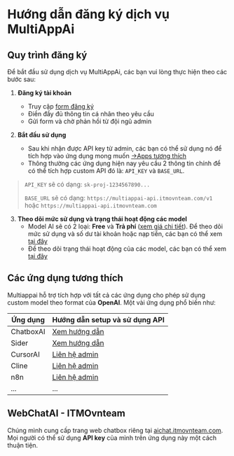 # Hướng dẫn đăng ký dịch vụ MultiAppAi

## Quy trình đăng ký

Để bắt đầu sử dụng dịch vụ MultiAppAi, các bạn vui lòng thực hiện theo các bước sau:

1. **Đăng ký tài khoản**

   - Truy cập [form đăng ký](https://forms.gle/knjWfYPLjtVVLR8Z9)
   - Điền đầy đủ thông tin cá nhân theo yêu cầu
   - Gửi form và chờ phản hồi từ đội ngũ admin

2. **Bắt đầu sử dụng**
   - Sau khi nhận được API key từ admin, các bạn có thể sử dụng nó để tích hợp vào ứng dụng mong muốn [->Apps tương thích](#cac-ung-dung-tuong-thich)
   - Thông thường các ứng dụng hiện nay yêu cầu 2 thông tin chính để có thể tích hợp custom API đó là: `API_KEY` và `BASE_URL`.

> `API_KEY` sẽ có dạng: `sk-proj-1234567890...`
>
> `BASE_URL` sẽ có dạng: `https://multiappai-api.itmovnteam.com/v1` hoặc `https://multiappai-api.itmovnteam.com`

3. **Theo dõi mức sử dụng và trạng thái hoạt động các model**
   - Model AI sẽ có 2 loại: **Free** và **Trả phí** ([xem giá chi tiết](/pages/pricing/pricing)). Để theo dõi mức sử dụng và số dư tài khoản hoặc nạp tiền, các bạn có thể xem [tại đây](/pages/pricing/recharged)
   - Để theo dõi trạng thái hoạt động của các model, các bạn có thể xem [tại đây](/pages/guide/modelstatus)

## Các ứng dụng tương thích

Multiappai hỗ trợ tích hợp với tất cả các ứng dụng cho phép sử dụng custom model theo format của **OpenAI**.
Một vài ứng dụng phổ biến như:

| Ứng dụng  | Hướng dẫn setup và sử dụng API                                                                   |
| --------- | ------------------------------------------------------------------------------------------------ |
| ChatboxAI | [Xem hướng dẫn](https://github.com/itmovnteam/multiappai-compatible-apps/blob/main/ChatboxAI.md) |
| Sider     | [Xem hướng dẫn](https://github.com/itmovnteam/multiappai-compatible-apps/blob/main/SiderAI.md)   |
| CursorAI  | [Liên hệ admin](https://t.me/multiappai_itmovnteam)                                              |
| Cline     | [Liên hệ admin](https://t.me/multiappai_itmovnteam)                                              |
| n8n       | [Liên hệ admin](https://t.me/multiappai_itmovnteam)                                              |
| ...       | ...                                                                                              |

## WebChatAI - ITMOvnteam

Chúng mình cung cấp trang web chatbox riêng tại [aichat.itmovnteam.com](https://aichat.itmovnteam.com). Mọi người có thể sử dụng **API key** của mình trên ứng dụng này một cách thuận tiện.

